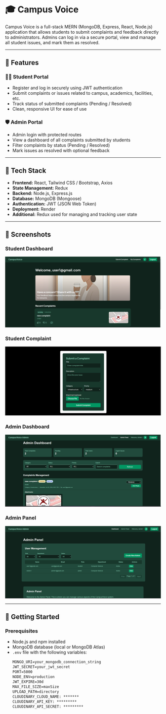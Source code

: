 ﻿# 🎓 Campus Voice

Campus Voice is a full-stack MERN (MongoDB, Express, React, Node.js) application that allows students to submit complaints and feedback directly to administrators. Admins can log in via a secure portal, view and manage all student issues, and mark them as resolved.

---

## 🌟 Features

### 🧑‍🎓 Student Portal
- Register and log in securely using JWT authentication
- Submit complaints or issues related to campus, academics, facilities, etc.
- Track status of submitted complaints (Pending / Resolved)
- Clean, responsive UI for ease of use

### 🛡️ Admin Portal
- Admin login with protected routes
- View a dashboard of all complaints submitted by students
- Filter complaints by status (Pending / Resolved)
- Mark issues as resolved with optional feedback

---

## 🧰 Tech Stack

- **Frontend:** React, Tailwind CSS / Bootstrap, Axios
- **State Management:** Redux
- **Backend:** Node.js, Express.js
- **Database:** MongoDB (Mongoose)
- **Authentication:** JWT (JSON Web Token)
- **Deployment:** Render
- **Additional:** Redux used for managing and tracking user state

---

## 📸 Screenshots

### Student Dashboard
![Student Dashboard](https://github.com/chakri8826/CAMPUS-VOICE/blob/ac2ab51845ff61cb9cd3cfeb1d8954c521d9a326/Student%20Dashboard.png)

### Student Complaint
![Student Complaint](https://github.com/chakri8826/CAMPUS-VOICE/blob/ac2ab51845ff61cb9cd3cfeb1d8954c521d9a326/Submit%20Complaint.png)

### Admin Dashboard
![Admin Dashboard](https://github.com/chakri8826/CAMPUS-VOICE/blob/ac2ab51845ff61cb9cd3cfeb1d8954c521d9a326/Admin%20Dashboard.png)

### Admin Panel
![Admin Panel](https://github.com/chakri8826/CAMPUS-VOICE/blob/ac2ab51845ff61cb9cd3cfeb1d8954c521d9a326/Admin%20Panel.png)

---


## 🚀 Getting Started

### Prerequisites

- Node.js and npm installed
- MongoDB database (local or MongoDB Atlas)
- `.env` file with the following variables:
  ```env
  MONGO_URI=your_mongodb_connection_string
  JWT_SECRET=your_jwt_secret
  PORT=5000
  NODE_ENV=production
  JWT_EXPIRE=30d
  MAX_FILE_SIZE=maxSize
  UPLOAD_PATH=directory
  CLOUDINARY_CLOUD_NAME: *******
  CLOUDINARY_API_KEY: *********
  CLOUDINARY_API_SECRET: *********



